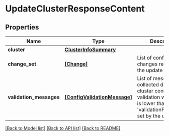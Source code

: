 # UpdateClusterResponseContent


## Properties
Name | Type | Description | Notes
------------ | ------------- | ------------- | -------------
**cluster** | [**ClusterInfoSummary**](ClusterInfoSummary.md) |  | 
**change_set** | [**[Change]**](Change.md) | List of configuration changes requested by the update operation. | 
**validation_messages** | [**[ConfigValidationMessage]**](ConfigValidationMessage.md) | List of messages collected during cluster config validation whose level is lower than the &#39;validationFailureLevel&#39; set by the user. | [optional] 

[[Back to Model list]](../README.md#documentation-for-models) [[Back to API list]](../README.md#documentation-for-api-endpoints) [[Back to README]](../README.md)


